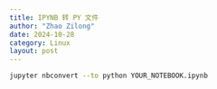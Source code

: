 ```yaml
---
title: IPYNB 转 PY 文件
author: "Zhao Zilong"
date: 2024-10-28
category: Linux
layout: post
---
```


```bash
jupyter nbconvert --to python YOUR_NOTEBOOK.ipynb
```
